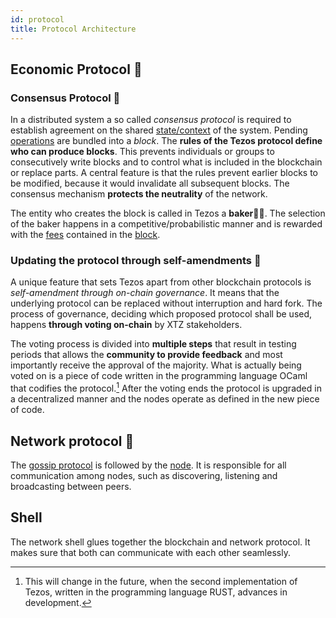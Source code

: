 ```yaml
---
id: protocol
title: Protocol Architecture
---
```




## Economic Protocol 📄

### Consensus Protocol 🔏

In a distributed system a so called *consensus protocol* is required to establish agreement on the shared [state/context](context) of the system. Pending [operations](operations/operations) are bundled into a *block*. The **rules of the Tezos protocol define who can produce blocks**. This prevents individuals or groups to consecutively write blocks and to control what is included in the blockchain or replace parts. A central feature is that the rules prevent earlier blocks to be modified, because it would invalidate all subsequent blocks. The consensus mechanism **protects the neutrality** of the network. 

The entity who creates the block is called in Tezos a **baker**👨‍🍳. The selection of the baker happens in a competitive/probabilistic manner and is rewarded with the [fees](operations/gas-fees) contained in the [block](block).  



### Updating the protocol through self-amendments 🔄

A unique feature that sets Tezos apart from other blockchain protocols  is *self-amendment through on-chain governance*. It means that the underlying protocol can be replaced without interruption and hard fork. The process of governance, deciding which proposed protocol shall be used, happens **through voting on-chain** by XTZ stakeholders. 

The voting process is divided into **multiple steps** that result in testing periods that allows the **community to provide feedback** and most importantly receive the approval of the majority. What is actually being voted on is a piece of code written in the programming language OCaml that codifies the protocol.[^1] After the voting ends the protocol is upgraded in a decentralized manner and the nodes operate as defined in the new piece of code.


## Network protocol 📢

The [gossip protocol](https://en.wikipedia.org/wiki/Gossip_protocol) is followed by the [node](node). It is responsible for all communication among nodes, such as discovering, listening and broadcasting between peers. 

## Shell

The network shell glues together the blockchain and network protocol. It makes sure that both can communicate with each other seamlessly.




[^1]: This will change in the future, when the second implementation of Tezos, written in the programming language RUST, advances in development.